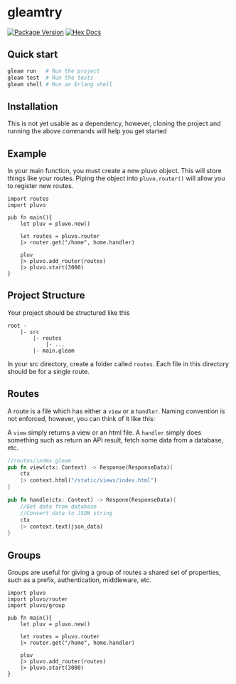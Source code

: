 # gleamtry

[![Package Version](https://img.shields.io/hexpm/v/gleamtry)](https://hex.pm/packages/gleamtry)
[![Hex Docs](https://img.shields.io/badge/hex-docs-ffaff3)](https://hexdocs.pm/gleamtry/)

## Quick start

```sh
gleam run   # Run the project
gleam test  # Run the tests
gleam shell # Run an Erlang shell
```

## Installation
This is not yet usable as a dependency, however, cloning the project and running the
above commands will help you get started

## Example
In your main function, you must create a new pluvo object. This will store things like your 
routes. Piping the object into `pluvo.router()` will allow you to register new routes.
```gleam 
import routes 
import pluvo

pub fn main(){
    let pluv = pluvo.new()

    let routes = pluvo.router
    |> router.get("/home", home.handler)

    pluv 
    |> pluvo.add_router(routes)
    |> pluvo.start(3000)
}
```

## Project Structure
Your project should be structured like this 
```
root -
    |- src
        |- routes 
            |- ...
        |- main.gleam
```
In your src directory, create a folder called `routes`. Each file in this directory 
should be for a single route. 

## Routes 
A route is a file which has either a `view` or a `handler`. Naming convention is 
not enforced, however, you can think of it like this:

A `view` simply returns a view or an html file.
A `handler` simply does something such as return an API result, fetch some data from a database, etc.

```rust 
//routes/index.gleam
pub fn view(ctx: Context) -> Response(ResponseData){
    ctx 
    |> context.html("/static/views/index.html")
}

pub fn handle(ctx: Context) -> Respone(ResponseData){
    //Get data from database
    //Convert data to JSON string
    ctx 
    |> context.text(json_data)
}
```

## Groups
Groups are useful for giving a group of routes a shared set of properties, such as a prefix, authentication, middleware, etc.

```gleam 
import pluvo
import pluvo/router 
import pluvo/group

pub fn main(){
    let pluv = pluvo.new()

    let routes = pluvo.router
    |> router.get("/home", home.handler)

    pluv 
    |> pluvo.add_router(routes)
    |> pluvo.start(3000)
}
```
